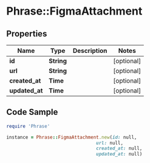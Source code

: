 # Phrase::FigmaAttachment

## Properties

Name | Type | Description | Notes
------------ | ------------- | ------------- | -------------
**id** | **String** |  | [optional] 
**url** | **String** |  | [optional] 
**created_at** | **Time** |  | [optional] 
**updated_at** | **Time** |  | [optional] 

## Code Sample

```ruby
require 'Phrase'

instance = Phrase::FigmaAttachment.new(id: null,
                                 url: null,
                                 created_at: null,
                                 updated_at: null)
```


